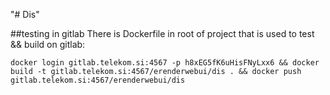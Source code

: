 "# Dis" 


##testing in gitlab
There is Dockerfile in root of project that is used to test && build on gitlab:
```
docker login gitlab.telekom.si:4567 -p h8xEG5fK6uHisFNyLxx6 && docker build -t gitlab.telekom.si:4567/erenderwebui/dis . && docker push gitlab.telekom.si:4567/erenderwebui/dis
```

